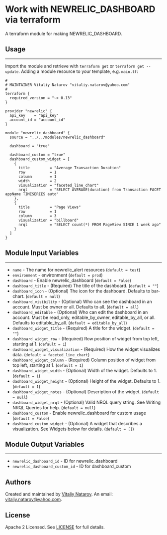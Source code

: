 # Work with NEWRELIC_DASHBOARD via terraform

A terraform module for making NEWRELIC_DASHBOARD.


## Usage
----------------------
Import the module and retrieve with ```terraform get``` or ```terraform get --update```. Adding a module resource to your template, e.g. `main.tf`:

```
#
# MAINTAINER Vitaliy Natarov "vitaliy.natarov@yahoo.com"
#
terraform {
  required_version = "~> 0.13"
}

provider "newrelic" {
  api_key    = "api_key"
  account_id = "account_id"
}

module "newrelic_dashboard" {
  source = "../../modules/newrelic_dashboard"

  dashboard = "true"

  dashboard_custom = "true"
  dashboard_custom_widget = [
    {
      title         = "Average Transaction Duration"
      row           = 1
      column        = 1
      width         = 2
      visualization = "faceted_line_chart"
      nrql          = "SELECT AVERAGE(duration) from Transaction FACET appName TIMESERIES auto"
    },
    {
      title         = "Page Views"
      row           = 1
      column        = 3
      visualization = "billboard"
      nrql          = "SELECT count(*) FROM PageView SINCE 1 week ago"
    }
  ]
}

```

## Module Input Variables
----------------------
- `name` - The name for newrelic_alert resources (`default = test`)
- `environment` - environment (`default = prod`)
- `dashboard` - Enable newrelic_dashboard (`default = False`)
- `dashboard_title` - (Required) The title of the dashboard. (`default = ""`)
- `dashboard_icon` - (Optional) The icon for the dashboard. Defaults to bar-chart. (`default = null`)
- `dashboard_visibility` - (Optional) Who can see the dashboard in an account. Must be owner or all. Defaults to all. (`default = all`)
- `dashboard_editable` - (Optional) Who can edit the dashboard in an account. Must be read_only, editable_by_owner, editable_by_all, or all. Defaults to editable_by_all. (`default = editable_by_all`)
- `dashboard_widget_title` - (Required) A title for the widget. (`default = ""`)
- `dashboard_widget_row` - (Required) Row position of widget from top left, starting at 1. (`default = 1`)
- `dashboard_widget_visualization` - (Required) How the widget visualizes data. (`default = faceted_line_chart`)
- `dashboard_widget_column` - (Required) Column position of widget from top left, starting at 1. (`default = 1`)
- `dashboard_widget_width` - (Optional) Width of the widget. Defaults to 1. (`default = 1`)
- `dashboard_widget_height` - (Optional) Height of the widget. Defaults to 1. (`default = 1`)
- `dashboard_widget_notes` - (Optional) Description of the widget. (`default = null`)
- `dashboard_widget_nrql` - (Optional) Valid NRQL query string. See Writing NRQL Queries for help. (`default = null`)
- `dashboard_custom` - Enable newrelic_dashboard for custom usage (`default = False`)
- `dashboard_custom_widget` - (Optional) A widget that describes a visualization. See Widgets below for details. (`default = []`)

## Module Output Variables
----------------------
- `newrelic_dashboard_id` - ID for newrelic_dashboard
- `newrelic_dashboard_custom_id` - ID for dashboard_custom


## Authors

Created and maintained by [Vitaliy Natarov](https://github.com/SebastianUA). An email: [vitaliy.natarov@yahoo.com](vitaliy.natarov@yahoo.com).

## License

Apache 2 Licensed. See [LICENSE](https://github.com/SebastianUA/terraform/blob/master/LICENSE) for full details.
